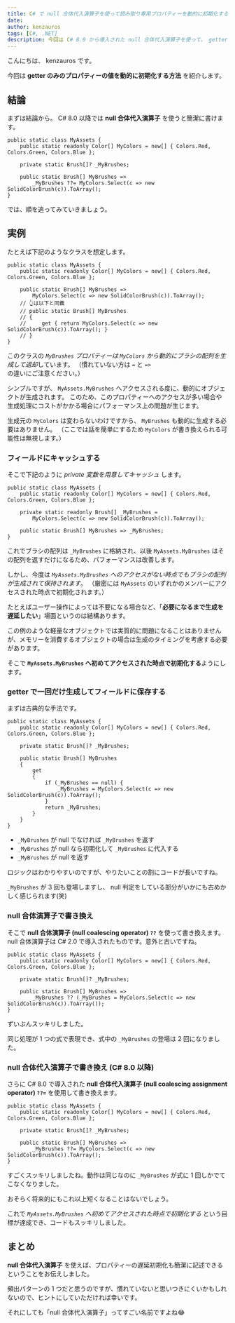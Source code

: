 ```yaml
---
title: C# で null 合体代入演算子を使って読み取り専用プロパティーを動的に初期化する
date: 
author: kenzauros
tags: [C#, .NET]
description: 今回は C# 8.0 から導入された null 合体代入演算子を使って、 getter のみのプロパティーの値を動的に初期化する方法を紹介します。
---
```


こんにちは、 kenzauros です。

今回は **getter のみのプロパティーの値を動的に初期化する方法** を紹介します。

## 結論

まずは結論から。 C# 8.0 以降では **null 合体代入演算子** を使うと簡潔に書けます。

```cs{6-7}:title=プロパティーの遅延初期化の例
public static class MyAssets {
    public static readonly Color[] MyColors = new[] { Colors.Red, Colors.Green, Colors.Blue };

    private static Brush[]? _MyBrushes;

    public static Brush[] MyBrushes =>
        _MyBrushes ??= MyColors.Select(c => new SolidColorBrush(c)).ToArray();
}
```

では、順を追ってみていきましょう。

## 実例

たとえば下記のようなクラスを想定します。

```cs{4-5}:title=getterで生成する場合
public static class MyAssets {
    public static readonly Color[] MyColors = new[] { Colors.Red, Colors.Green, Colors.Blue };

    public static Brush[] MyBrushes =>
        MyColors.Select(c => new SolidColorBrush(c)).ToArray();
    // 👆は以下と同義
    // public static Brush[] MyBrushes
    // {
    //     get { return MyColors.Select(c => new SolidColorBrush(c)).ToArray(); }
    // }
}
```

このクラスの *`MyBrushes` プロパティーは `MyColors` から動的にブラシの配列を生成して返却*しています。
（慣れていない方は `=` と `=>` の違いにご注意ください。）

シンプルですが、 `MyAssets.MyBrushes` へアクセスされる度に、動的にオブジェクトが生成されます。
このため、このプロパティーへのアクセスが多い場合や生成処理にコストがかかる場合にパフォーマンス上の問題が生じます。

生成元の `MyColors` は変わらないわけですから、 `MyBrushes` も動的に生成する必要はありません。
（ここでは話を簡単にするため `MyColors` が書き換えられる可能性は無視します。）

### フィールドにキャッシュする

そこで下記のように *private 変数を用意してキャッシュ* します。

```cs{4-7}:title=フィールドにキャッシュする
public static class MyAssets {
    public static readonly Color[] MyColors = new[] { Colors.Red, Colors.Green, Colors.Blue };

    private static readonly Brush[] _MyBrushes =
        MyColors.Select(c => new SolidColorBrush(c)).ToArray();

    public static Brush[] MyBrushes => _MyBrushes;
}
```

これでブラシの配列は `_MyBrushes` に格納され、以後 `MyAssets.MyBrushes` はその配列を返すだけになるため、パフォーマンスは改善します。

しかし、今度は *`MyAssets.MyBrushes` へのアクセスがない時点でもブラシの配列が生成されて保持されます*。
（厳密には `MyAssets` のいずれかのメンバーにアクセスされた時点で初期化されます。）

たとえばユーザー操作によっては不要になる場合など、「**必要になるまで生成を遅延したい**」場面というのは結構あります。

この例のような軽量なオブジェクトでは実質的に問題になることはありませんが、メモリーを消費するオブジェクトの場合は生成のタイミングを考慮する必要があります。

そこで **`MyAssets.MyBrushes` へ初めてアクセスされた時点で初期化する**ようにします。

### getter で一回だけ生成してフィールドに保存する

まずは古典的な手法です。

```cs{6-15}:title=getterで一回だけ生成してフィールドに保存する
public static class MyAssets {
    public static readonly Color[] MyColors = new[] { Colors.Red, Colors.Green, Colors.Blue };

    private static Brush[]? _MyBrushes;

    public static Brush[] MyBrushes
    {
        get
        {
            if (_MyBrushes == null) {
                _MyBrushes = MyColors.Select(c => new SolidColorBrush(c)).ToArray();
            }
            return _MyBrushes;
        }
    }
}
```

- `_MyBrushes` が null でなければ `_MyBrushes` を返す
- `_MyBrushes` が null なら初期化して `_MyBrushes` に代入する
- `_MyBrushes` が null を返す

ロジックはわかりやすいのですが、やりたいことの割にコードが長いですね。

`_MyBrushes` が 3 回も登場しますし、 null 判定をしている部分がいかにも古めかしく感じられます(笑)

### null 合体演算子で書き換え

そこで **null 合体演算子 (null coalescing operator) `??`** を使って書き換えます。 null 合体演算子は C# 2.0 で導入されたものです。意外と古いですね。

```cs{6-7}:title=null合体演算子で置き換え
public static class MyAssets {
    public static readonly Color[] MyColors = new[] { Colors.Red, Colors.Green, Colors.Blue };

    private static Brush[]? _MyBrushes;

    public static Brush[] MyBrushes =>
        _MyBrushes ?? (_MyBrushes = MyColors.Select(c => new SolidColorBrush(c)).ToArray());
}
```

ずいぶんスッキリしました。

同じ処理が 1 つの式で表現でき、式中の `_MyBrushes` の登場は 2 回になりました。

### null 合体代入演算子で書き換え (C# 8.0 以降)

さらに C# 8.0 で導入された **null 合体代入演算子 (null coalescing assignment operator) `??=`** を使用して書き換えます。

```cs{6-7}:title=null合体代入演算子で置き換え
public static class MyAssets {
    public static readonly Color[] MyColors = new[] { Colors.Red, Colors.Green, Colors.Blue };

    private static Brush[]? _MyBrushes;

    public static Brush[] MyBrushes =>
        _MyBrushes ??= MyColors.Select(c => new SolidColorBrush(c)).ToArray();
}
```

すごくスッキリしましたね。動作は同じなのに `_MyBrushes` が式に 1 回しかでてこなくなりました。

おそらく将来的にもこれ以上短くなることはないでしょう。

これで *`MyAssets.MyBrushes` へ初めてアクセスされた時点で初期化する* という目標が達成でき、コードもスッキリしました。

## まとめ

**null 合体代入演算子** を使えば、プロパティーの遅延初期化も簡潔に記述できるということをお伝えしました。

頻出パターンの 1 つだと思うのですが、慣れていないと思いつきにくいかもしれないので、ヒントにしていただければ幸いです。

それにしても「null 合体代入演算子」ってすごい名前ですよね😂
